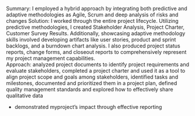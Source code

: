 Summary: I employed a hybrid approach by integrating both predictive and adaptive methodologies as Agile, Scrum and deep analysis of risks and changes
Solution: I worked through the entire project lifecycle. Utilizing predictive methodologies, I created Stakeholder Analysis, Project Charter, Customer Survey Results. Additionally, showcasing adaptive methodology skills involved developing artifacts like user stories, product and sprint backlogs, and a burndown chart analysis. I also produced project status reports, change forms, and closeout reports to comprehensively represent my project management capabilities.  
Approach: analyzed project documents to identify project requirements and evaluate stakeholders, completed a project charter and used it as a tool to align project scope and goals among stakeholders, identified tasks and milestones, documented and prioritized them in a project plan, defined quality management standards and explored how to effectively share qualitative data

- demonstrated myproject’s impact through effective reporting  

